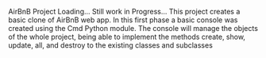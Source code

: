 AirBnB Project Loading... Still work in Progress...
This project creates a basic clone of AirBnB web app.
In this first phase a basic console was created using the Cmd Python module.
The console will manage the objects of the whole project, being able to implement the methods create, show, update, all, and destroy to the existing classes and subclasses
